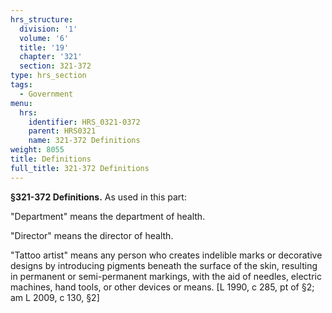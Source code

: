 ```yaml
---
hrs_structure:
  division: '1'
  volume: '6'
  title: '19'
  chapter: '321'
  section: 321-372
type: hrs_section
tags:
  - Government
menu:
  hrs:
    identifier: HRS_0321-0372
    parent: HRS0321
    name: 321-372 Definitions
weight: 8055
title: Definitions
full_title: 321-372 Definitions
---
```

**§321-372 Definitions.** As used in this part:

"Department" means the department of health.

"Director" means the director of health.

"Tattoo artist" means any person who creates indelible marks or decorative designs by introducing pigments beneath the surface of the skin, resulting in permanent or semi-permanent markings, with the aid of needles, electric machines, hand tools, or other devices or means. [L 1990, c 285, pt of §2; am L 2009, c 130, §2]